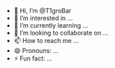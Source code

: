 - 👋 Hi, I’m @T1groBar
- 👀 I’m interested in ...
- 🌱 I’m currently learning ...
- 💞️ I’m looking to collaborate on ...
- 📫 How to reach me ...
- 😄 Pronouns: ...
- ⚡ Fun fact: ...

<!---
T1groBar/T1groBar is a ✨ special ✨ repository because its `README.md` (this file) appears on your GitHub profile.
You can click the Preview link to take a look at your changes.
--->
